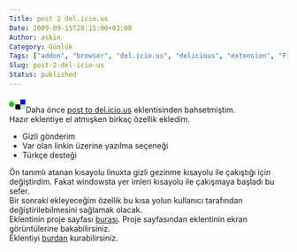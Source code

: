 ```yaml
---
Title: post 2 del.icio.us
Date: 2009-09-15T20:15:00+03:00
Author: askin
Category: Günlük
Tags: ["addon", "browser", "del.icio.us", "delicious", "extension", "Firefox", "İnternet"]
Slug: post-2-del-icio-us
Status: published
---
```


![post 2 del.icio.us](/uploads/2009/09/post2delicious.png "post 2 del.icio.us")Daha önce [post to del.icio.us](/2009/08/29/post-to-del-icio-us/) eklentisinden bahsetmiştim.  
Hazır eklentiye el atmışken birkaç özellik ekledim.

-   Gizli gönderim
-   Var olan linkin üzerine yazılma seçeneği
-   Türkçe desteği

Ön tanımlı atanan kısayolu linuxta gizli gezinme kısayolu ile çakıştığı için değiştirdim. Fakat windowsta yer imleri kısayolu ile çakışmaya başladı bu sefer.  
Bir sonraki ekleyeceğim özellik bu kısa yolun kullanıcı tarafından değiştirilebilmesini sağlamak olacak.  
Eklentinin proje sayfası [burası](http://askin.ws/project/post-2-del.icio.us/tr). Proje sayfasından eklentinin ekran görüntülerine bakabilirsiniz.  
Eklentiyi [burdan](https://addons.mozilla.org/en-US/firefox/addon/14030) kurabilirsiniz.
